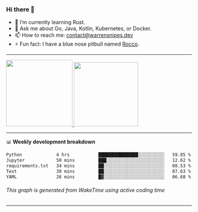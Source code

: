 ### Hi there 👋

- 🌱 I’m currently learning Rust.
- 💬 Ask me about Go, Java, Kotlin, Kubernetes, or Docker.
- 📫 How to reach me: contact@warrensnipes.dev
- ⚡ Fun fact: I have a blue nose pitbull named [Rocco](https://i.imgur.com/iLsSCKu.jpg).

-------


<a href="https://github.com/LockedThread/LockedThread">
  <img height="180em" src="https://github-readme-stats.vercel.app/api?username=LockedThread&theme=transparent&bg_color=00000000&show_icons=true&count_private=true" />
  <img height="174em" src="https://github-readme-stats.vercel.app/api/top-langs?username=LockedThread&theme=transparent&layout=compact&hide_progress=true&bg_color=00000000" />
  </a>

-------

📊 **Weekly development breakdown**
<!--START_SECTION:waka-->

```txt
Python             4 hrs           ███████████████░░░░░░░░░░   59.85 %
Jupyter            50 mins         ███░░░░░░░░░░░░░░░░░░░░░░   12.62 %
requirements.txt   34 mins         ██░░░░░░░░░░░░░░░░░░░░░░░   08.53 %
Text               30 mins         ██░░░░░░░░░░░░░░░░░░░░░░░   07.63 %
YAML               26 mins         █▓░░░░░░░░░░░░░░░░░░░░░░░   06.68 %
```

<!--END_SECTION:waka-->
###### *This graph is generated from WakeTime using active coding time*
-------
